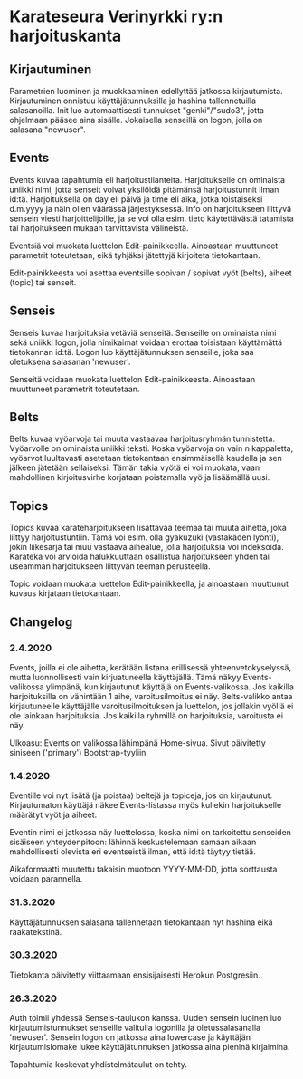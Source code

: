 # Karateseura Verinyrkki ry:n harjoituskanta

## Kirjautuminen

Parametrien luominen ja muokkaaminen edellyttää jatkossa kirjautumista. Kirjautuminen onnistuu käyttäjätunnuksilla ja hashina tallennetuilla salasanoilla. Init luo automaattisesti tunnukset "genki"/"sudo3", jotta ohjelmaan pääsee aina sisälle. Jokaisella senseillä on logon, jolla on salasana "newuser".

## Events

Events kuvaa tapahtumia eli harjoitustilanteita. Harjoitukselle on ominaista uniikki nimi, jotta senseit voivat yksilöidä pitämänsä harjoitustunnit ilman id:tä. Harjoituksella on day eli päivä ja time eli aika, jotka toistaiseksi d.m.yyyy ja näin ollen väärässä järjestyksessä. Info on harjoitukseen liittyvä sensein viesti harjoittelijoille, ja se voi olla esim. tieto käytettävästä tatamista tai harjoitukseen mukaan tarvittavista välineistä.

Eventsiä voi muokata luettelon Edit-painikkeella. Ainoastaan muuttuneet parametrit toteutetaan, eikä tyhjäksi jätettyjä kirjoiteta tietokantaan.

Edit-painikkeesta voi asettaa eventsille sopivan / sopivat vyöt (belts), aiheet (topic) tai senseit.

## Senseis

Senseis kuvaa harjoituksia vetäviä senseitä. Senseille on ominaista nimi sekä uniikki logon, jolla nimikaimat voidaan erottaa toisistaan käyttämättä tietokannan id:tä. Logon luo käyttäjätunnuksen senseille, joka saa oletuksena salasanan 'newuser'.

Senseitä voidaan muokata luettelon Edit-painikkeesta. Ainoastaan muuttuneet parametrit toteutetaan.

## Belts

Belts kuvaa vyöarvoja tai muuta vastaavaa harjoitusryhmän tunnistetta. Vyöarvolle on ominaista uniikki teksti. Koska vyöarvoja on vain n kappaletta, vyöarvot luultavasti asetetaan tietokantaan ensimmäisellä kaudella ja sen jälkeen jätetään sellaiseksi. Tämän takia vyötä ei voi muokata, vaan mahdollinen kirjoitusvirhe korjataan poistamalla vyö ja lisäämällä uusi.

## Topics

Topics kuvaa karateharjoitukseen lisättävää teemaa tai muuta aihetta, joka liittyy harjoitustuntiin. Tämä voi esim. olla gyakuzuki (vastakäden lyönti), jokin liikesarja tai muu vastaava aihealue, jolla harjoituksia voi indeksoida. Karateka voi arvioida halukkuuttaan osallistua harjoitukseen yhden tai useamman harjoitukseen liittyvän teeman perusteella.

Topic voidaan muokata luettelon Edit-painikkeella, ja ainoastaan muuttunut kuvaus kirjataan tietokantaan.

## Changelog

### 2.4.2020

Events, joilla ei ole aihetta, kerätään listana erillisessä yhteenvetokyselyssä, mutta luonnollisesti vain kirjuatuneella käyttäjällä. Tämä näkyy Events-valikossa ylimpänä, kun kirjautunut käyttäjä on Events-valikossa. Jos kaikilla harjoituksilla on vähintään 1 aihe, varoitusilmoitus ei näy. Belts-valikko antaa kirjautuneelle käyttäjälle varoitusilmoituksen ja luettelon, jos jollakin vyöllä ei ole lainkaan harjoituksia. Jos kaikilla ryhmillä on harjoituksia, varoitusta ei näy.

Ulkoasu: Events on valikossa lähimpänä Home-sivua. Sivut päivitetty siniseen ('primary') Bootstrap-tyyliin.

### 1.4.2020

Eventille voi nyt lisätä (ja poistaa) beltejä ja topiceja, jos on kirjautunut. Kirjautumaton käyttäjä näkee Events-listassa myös kullekin harjoitukselle määrätyt vyöt ja aiheet.

Eventin nimi ei jatkossa näy luettelossa, koska nimi on tarkoitettu senseiden sisäiseen yhteydenpitoon: lähinnä keskustelemaan samaan aikaan mahdollisesti olevista eri eventseistä ilman, että id:tä täytyy tietää.

Aikaformaatti muutettu takaisin muotoon YYYY-MM-DD, jotta sorttausta voidaan parannella.

### 31.3.2020

Käyttäjätunnuksen salasana tallennetaan tietokantaan nyt hashina eikä raakatekstinä.

### 30.3.2020

Tietokanta päivitetty viittaamaan ensisijaisesti Herokun Postgresiin.

### 26.3.2020

Auth toimii yhdessä Senseis-taulukon kanssa. Uuden sensein luoinen luo kirjautumistunnukset senseille valitulla logonilla ja oletussalasanalla 'newuser'. Sensein logon on jatkossa aina lowercase ja käyttäjän kirjautumislomake lukee käyttäjätunnuksen jatkossa aina pieninä kirjaimina.

Tapahtumia koskevat yhdistelmätaulut on tehty.